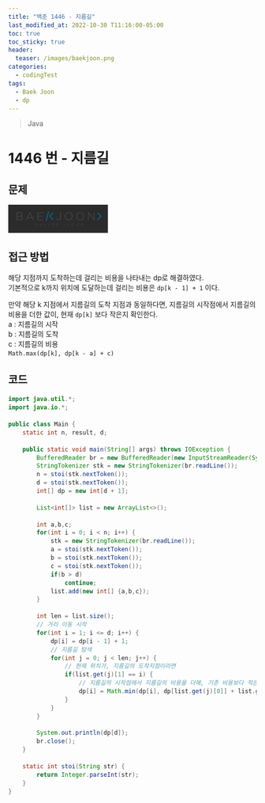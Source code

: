 ```yaml
---
title: "백준 1446 - 지름길"
last_modified_at: 2022-10-30 T11:16:00-05:00
toc: true
toc_sticky: true
header:
  teaser: /images/baekjoon.png
categories:
  - codingTest
tags:
  - Baek Joon
  - dp
---
```


> Java

# 1446 번 - 지름길

## 문제

[<img src="/images/baekjoon.png" width="40%" height="40%">](https://www.acmicpc.net/problem/1446)

## 접근 방법

해당 지점까지 도착하는데 걸리는 비용을 나타내는 dp로 해결하였다.  
기본적으로 k까지 위치에 도달하는데 걸리는 비용은 `dp[k - 1] + 1` 이다.

만약 해당 k 지점에서 지름길의 도착 지점과 동일하다면, 지름길의 시작점에서 지름길의 비용을 더한 값이, 현재 `dp[k]` 보다 작은지 확인한다.  
a : 지름길의 시작  
b : 지름길의 도착  
c : 지름길의 비용  
`Math.max(dp[k], dp[k - a] + c)`

## 코드

```java
import java.util.*;
import java.io.*;

public class Main {
	static int n, result, d;

	public static void main(String[] args) throws IOException {
		BufferedReader br = new BufferedReader(new InputStreamReader(System.in));
    	StringTokenizer stk = new StringTokenizer(br.readLine());
    	n = stoi(stk.nextToken());
    	d = stoi(stk.nextToken());
    	int[] dp = new int[d + 1];

    	List<int[]> list = new ArrayList<>();

    	int a,b,c;
    	for(int i = 0; i < n; i++) {
    		stk = new StringTokenizer(br.readLine());
    		a = stoi(stk.nextToken());
    		b = stoi(stk.nextToken());
    		c = stoi(stk.nextToken());
    		if(b > d)
    			continue;
    		list.add(new int[] {a,b,c});
    	}

    	int len = list.size();
		// 거리 이동 시작
    	for(int i = 1; i <= d; i++) {
    		dp[i] = dp[i - 1] + 1;
			// 지름길 탐색
    		for(int j = 0; j < len; j++) {
				// 현재 위치가, 지름길의 도착지점이라면
    			if(list.get(j)[1] == i) {
					// 지름길의 시작점에서 지름길의 비용을 더해, 기존 비용보다 적은지 확인
    				dp[i] = Math.min(dp[i], dp[list.get(j)[0]] + list.get(j)[2]);
    			}
    		}
    	}

    	System.out.println(dp[d]);
    	br.close();
	}

	static int stoi(String str) {
    	return Integer.parseInt(str);
    }
}
```
